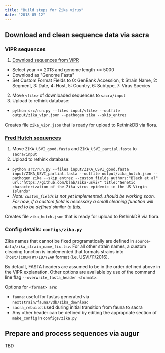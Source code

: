 ```yaml
---
title: "Build steps for Zika virus"
date: "2018-05-12"
---
```


## Download and clean sequence data via sacra

### ViPR sequences

1. [Download sequences from ViPR](https://www.viprbrc.org/brc/vipr_genome_search.spg?method=ShowCleanSearch&decorator=flavi_zika)
  * Select year >= 2013 and genome length >= 5000
  * Download as "Genome Fasta"
  * Set Custom Format Fields to 0: GenBank Accession, 1: Strain Name, 2: Segment, 3: Date, 4: Host, 5: Country, 6: Subtype, 7: Virus Species
2. Move `<file>` of downloaded sequences to `sacra/input`
3. Upload to rethink database:
  * `python src/run.py --files input/<file> --outfile output/zika_vipr.json --pathogen zika --skip_entrez`

Creates file `zika_vipr.json` that is ready for upload to RethinkDB via flora.

### [Fred Hutch sequences](https://github.com/blab/zika-usvi/tree/master/data)

1. Move `ZIKA_USVI_good.fasta` and `ZIKA_USVI_partial.fasta` to `sacra/input`
2. Upload to rethink database:
  * `python src/run.py --files input/ZIKA_USVI_good.fasta input/ZIKA_USVI_partial.fasta --outfile output/zika_hutch.json --pathogen zika --skip_entrez --custom_fields authors:"Black et al" url:"https://github.com/blab/zika-usvi/" title:"Genetic characterization of the Zika virus epidemic in the US Virgin Islands"`
  * *Note: `custom_fields` is not yet implemented, should be working soon. For now, if a custom field is necessary a small cleaning function will need to be defined similar to [this](https://github.com/nextstrain/sacra/blob/master/configs/mumps.py#L28).*

Creates file `zika_hutch.json` that is ready for upload to RethinkDB via flora.

### Config details: `configs/zika.py`

Zika names that cannot be fixed programatically are defined in `source-data/zika_strain_name_fix.tsv`.
For all other strain names, a custom cleaning function is implemented that formats strains into `(host/)COUNTRY/ID/YEAR` format (i.e. USVI/11/2016).

By default, FASTA headers are assumed to be in the order defined above in the ViPR explanation. Other options are available by use of the command line flag `--overwrite_fasta_header <format>`.

Options for `<format> are`:
* `fauna`: useful for fastas generated via `nextstrain/fauna/vdb/zika_download`
* `sacra_rebuild`: used during initial transition from fauna to sacra
* Any other header can be defined by editing the appropriate section of `make_config` in `configs/zika.py`

## Prepare and process sequences via augur

TBD
